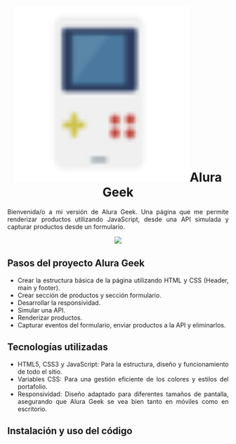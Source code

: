 <h1 align = "center"><img src = "https://github.com/NinaGaZu/Challenge-AluraGeek/blob/main/assets/iconos/gameboygames.png"  width = 400px/>Alura Geek</h1>
<p align = "justify">Bienvenida/o a mi versión de Alura Geek. Una página que me permite renderizar productos utilizando JavaScript, desde una API simulada y capturar productos desde un formulario.</p>
<div align = "center">
  <img src = "C:\Users\Nina\OneDrive\Escritorio\G7 ONE\Formación Especialización\Challenge  Portafolio\Portafolio\assets\img\Challenge Alura Geek.jpeg"  width = 400px/>
</div>
<h2>Pasos del proyecto Alura Geek</h2>
<ul>
  <li align = "justify">Crear la estructura básica de la página utilizando HTML y CSS (Header, main y footer).</li>
  <li align = "justify">Crear sección de productos y sección formulario.</li>
  <li align = "justify">Desarrollar la responsividad.</li>
  <li align = "justify">Simular una API.</li>
  <li align = "justify">Renderizar productos.</li>
  <li align = "justify">Capturar eventos del formulario, enviar productos a la API y eliminarlos.</li>
</ul>
<h2>Tecnologías utilizadas</h2>
<ul>
  <li align="justify">HTML5, CSS3 y JavaScript: Para la estructura, diseño y funcionamiento de todo el sitio.</li>
  <li align ="justify">Variables CSS: Para una gestión eficiente de los colores y estilos del portafolio.</li>
  <li align ="justify">Responsividad: Diseño adaptado para diferentes tamaños de pantalla, asegurando que Alura Geek se vea bien tanto en móviles como en escritorio.</li>
</ul>
<h2>Instalación y uso del código</h2>
<p align ="justify"></p>
<p align = "justify"></p>
